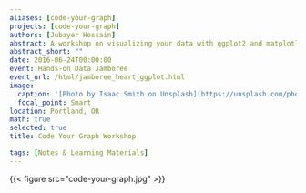 ```yaml
---
aliases: [code-your-graph]
projects: [code-your-graph]
authors: [Jubayer Hossain]
abstract: A workshop on visualizing your data with ggplot2 and matplotlib
abstract_short: ""
date: 2016-06-24T00:00:00
event: Hands-on Data Jamboree
event_url: /html/jamboree_heart_ggplot.html
image:
  caption: '[Photo by Isaac Smith on Unsplash](https://unsplash.com/photos/6EnTPvPPL6I)'
  focal_point: Smart
location: Portland, OR
math: true
selected: true
title: Code Your Graph Workshop

tags: [Notes & Learning Materials]
---
```


{{< figure src="code-your-graph.jpg" >}}
